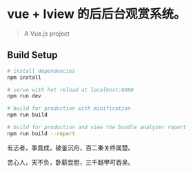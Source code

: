 # vue + Iview 的后后台观赏系统。

> A Vue.js project

## Build Setup

``` bash
# install dependencies
npm install

# serve with hot reload at localhost:8080
npm run dev

# build for production with minification
npm run build

# build for production and view the bundle analyzer report
npm run build --report
```

有志者，事竟成，破釜沉舟，百二秦关终属楚。

苦心人，天不负，卧薪尝胆，三千越甲可吞吴。
